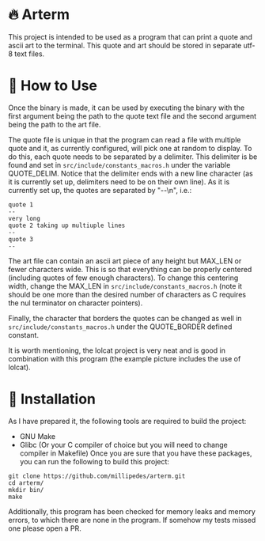 # :fire: Arterm
[](./resources/example.png "Example Arterm")
This project is intended to be used as a program that can print a quote and
ascii art to the terminal. This quote and art should be stored in separate utf-8
text files.

# :blossom: How to Use
Once the binary is made, it can be used by executing the binary with the first
argument being the path to the quote text file and the second argument being the
path to the art file.

The quote file is unique in that the program can read a file with multiple quote
and it, as currently configured, will pick one at random to display. To do
this, each quote needs to be separated by a delimiter. This  delimiter is be
found and set in `src/include/constants_macros.h` under the variable
QUOTE_DELIM. Notice that the delimiter ends with a new line character (as it is
currently set up, delimiters need to be on their own line).  As it is currently
set up, the quotes are separated by "--\n", i.e.:
```
quote 1
--
very long
quote 2 taking up multiuple lines
--
quote 3
--
```

The art file can contain an ascii art piece of any height but MAX_LEN or fewer
characters wide. This is so that everything can be properly centered
(including quotes of few enough characters).  To change this centering width,
change the MAX_LEN in `src/include/constants_macros.h` (note it should be one
more than the desired number of characters as C requires the nul terminator on
character pointers).

Finally, the character that borders the quotes can be changed as well in 
`src/include/constants_macros.h` under the QUOTE_BORDER defined constant.

It is worth mentioning, the lolcat project is very neat and is good in
combination with this program (the example picture includes the use of lolcat).

# :floppy_disk: Installation
As I have prepared it, the following tools are required to build the project:
- GNU Make
- Glibc (Or your C compiler of choice but you will need to change compiler in
  Makefile)
Once you are sure that you have these packages, you can run the following to
build this project:
```
git clone https://github.com/millipedes/arterm.git
cd arterm/
mkdir bin/
make
```
Additionally, this program has been checked for memory leaks and memory errors,
to which there are none in the program. If somehow my tests missed one please
open a PR.
